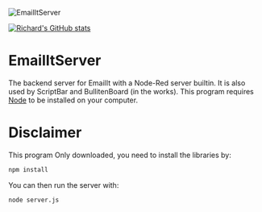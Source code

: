 ![EmailItServer](https://socialify.git.ci/raguay/EmailItServer/image?description=1&descriptionEditable=The%20backend%20server%20for%20EmailIt%20with%20a%20Node-Red%20server%20builtin.%20It%20is%20also%20used%20by%20ScriptBar%20and%20BullitenBoard.&font=Rokkitt&forks=1&issues=1&owner=1&pattern=Circuit%20Board&pulls=1&stargazers=1&theme=Dark)

[![Richard's GitHub stats](https://github-readme-stats.vercel.app/api?username=raguay)](https://github.com/anuraghazra/github-readme-stats)

# EmailItServer

The backend server for EmailIt with a Node-Red server builtin. It is also used by ScriptBar and BullitenBoard (in the works). This program requires [Node](https://nodejs.org/en/) to be installed on your computer.

# Disclaimer

This program 
Only downloaded, you need to install the libraries by:

```sh
npm install
```

You can then run the server with:

```sh
node server.js
```

